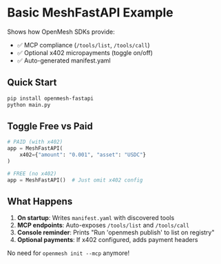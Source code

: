 # Basic MeshFastAPI Example

Shows how OpenMesh SDKs provide:
- ✅ MCP compliance (`/tools/list`, `/tools/call`)
- ✅ Optional x402 micropayments (toggle on/off)
- ✅ Auto-generated manifest.yaml

## Quick Start

```bash
pip install openmesh-fastapi
python main.py
```

## Toggle Free vs Paid

```python
# PAID (with x402)
app = MeshFastAPI(
    x402={"amount": "0.001", "asset": "USDC"}
)

# FREE (no x402)
app = MeshFastAPI()  # Just omit x402 config
```

## What Happens

1. **On startup**: Writes `manifest.yaml` with discovered tools
2. **MCP endpoints**: Auto-exposes `/tools/list` and `/tools/call`
3. **Console reminder**: Prints "Run 'openmesh publish' to list on registry"
4. **Optional payments**: If x402 configured, adds payment headers

No need for `openmesh init --mcp` anymore!